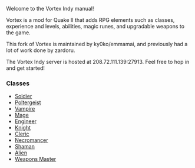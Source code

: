 Welcome to the Vortex Indy manual!

Vortex is a mod for Quake II that adds RPG elements such as classes, experience and levels, abilities, magic runes, and upgradable weapons to the game.

This fork of Vortex is maintained by ky0ko/emmamai, and previously had a lot of work done by zardoru.

The Vortex Indy server is hosted at 208.72.111.139:27913. Feel free to hop in and get started!

### Classes
* [Soldier](classes/soldier.md)
* [Poltergeist](classes/poltergeist.md)
* [Vampire](classes/vampire.md)
* [Mage](classes/mage.md)
* [Engineer](classes/engineer.md)
* [Knight](classes/knight.md)
* [Cleric](classes/cleric.md)
* [Necromancer](classes/necromancer.md)
* [Shaman](classes/shaman.md)
* [Alien](classes/alien.md)
* [Weapons Master](classes/weaponsmaster.md)